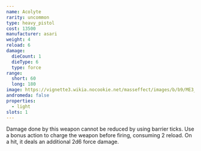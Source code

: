 ```yaml
---
name: Acolyte
rarity: uncommon
type: heavy_pistol
cost: 13500
manufacturer: asari
weight: 4
reload: 6
damage:
  dieCount: 1
  dieType: 6
  type: force
range:
  short: 60
  long: 180
image: https://vignette3.wikia.nocookie.net/masseffect/images/b/b9/ME3_Acolyte_Pistol.png/revision/latest?cb=20120714073045
andromeda: false
properties:
  - light
slots: 1
---
```

Damage done by this weapon cannot be reduced by using barrier ticks. Use a bonus action to charge 
the weapon before firing, consuming 2 reload. On a hit, it deals an additional 2d6 force 
damage.